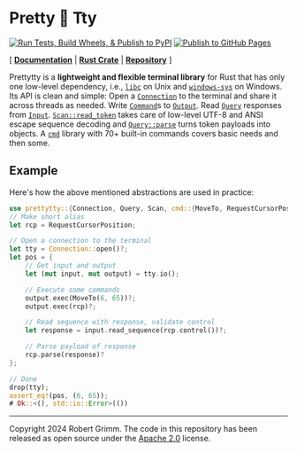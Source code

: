 # Pretty 🌸 Tty

[![Run Tests, Build Wheels, & Publish to PyPI](https://github.com/apparebit/prettypretty/actions/workflows/ci.yml/badge.svg)](https://github.com/apparebit/prettypretty/actions/workflows/ci.yml)
[![Publish to GitHub Pages](https://github.com/apparebit/prettypretty/actions/workflows/gh-pages.yml/badge.svg)](https://github.com/apparebit/prettypretty/actions/workflows/gh-pages.yml)

\[  [**Documentation**](https://docs.rs/prettypretty/latest/prettytty/)
| [**Rust Crate**](https://crates.io/crates/prettytty)
| [**Repository**](https://github.com/apparebit/prettypretty)
\]

Prettytty is a **lightweight and flexible terminal library** for Rust that has
only one low-level dependency, i.e., [`libc`](https://crates.io/crates/libc) on
Unix and [`windows-sys`](https://crates.io/crates/windows-sys) on Windows. Its
API is clean and simple: Open a [`Connection`] to the terminal and share it
across threads as needed. Write [`Command`]s to [`Output`]. Read [`Query`]
responses from [`Input`]. [`Scan::read_token`] takes care of low-level UTF-8 and
ANSI escape sequence decoding and [`Query::parse`] turns token payloads into
objects. A [`cmd`] library with 70+ built-in commands covers basic needs and
then some.


## Example

Here's how the above mentioned abstractions are used in practice:

```rust
use prettytty::{Connection, Query, Scan, cmd::{MoveTo, RequestCursorPosition}};
// Make short alias
let rcp = RequestCursorPosition;

// Open a connection to the terminal
let tty = Connection::open()?;
let pos = {
    // Get input and output
    let (mut input, mut output) = tty.io();

    // Execute some commands
    output.exec(MoveTo(6, 65))?;
    output.exec(rcp)?;

    // Read sequence with response, validate control
    let response = input.read_sequence(rcp.control())?;

    // Parse payload of response
    rcp.parse(response)?
};

// Done
drop(tty);
assert_eq!(pos, (6, 65));
# Ok::<(), std::io::Error>(())
```

[`cmd`]: https://apparebit.github.io/prettypretty/prettytty/cmd/index.html
[`Command`]: https://apparebit.github.io/prettypretty/prettytty/trait.Command.html
[`Connection`]: https://apparebit.github.io/prettypretty/prettytty/struct.Connection.html
[`Input`]: https://apparebit.github.io/prettypretty/prettytty/struct.Input.html
[`Output`]: https://apparebit.github.io/prettypretty/prettytty/struct.Output.html
[`Query`]: https://apparebit.github.io/prettypretty/prettytty/trait.Query.html
[`Query::parse`]: https://apparebit.github.io/prettypretty/prettytty/trait.Query.html#method.parse
[`Scan`]: https://apparebit.github.io/prettypretty/prettytty/trait.Scan.html
[`Scan::read_token`]: https://apparebit.github.io/prettypretty/prettytty/trait.Scan.html#method.read_token


---

Copyright 2024 Robert Grimm. The code in this repository has been released as
open source under the [Apache
2.0](https://github.com/apparebit/prettypretty/blob/main/LICENSE) license.
